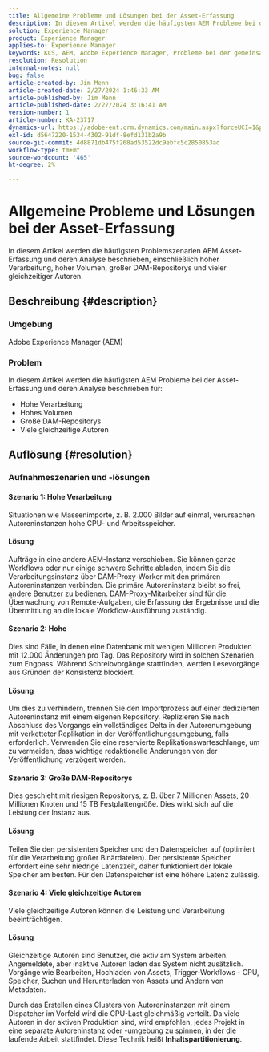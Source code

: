 ```yaml
---
title: Allgemeine Probleme und Lösungen bei der Asset-Erfassung
description: In diesem Artikel werden die häufigsten AEM Probleme bei der Asset-Erfassung und deren Analyse beschrieben.
solution: Experience Manager
product: Experience Manager
applies-to: Experience Manager
keywords: KCS, AEM, Adobe Experience Manager, Probleme bei der gemeinsamen Asset-Erfassung, Lösungen, Fehlerbehebung, Inhaltspartitionierung, hohe Verarbeitung, große DAM-Repositorys, viele gleichzeitige Autoren
resolution: Resolution
internal-notes: null
bug: false
article-created-by: Jim Menn
article-created-date: 2/27/2024 1:46:33 AM
article-published-by: Jim Menn
article-published-date: 2/27/2024 3:16:41 AM
version-number: 1
article-number: KA-23717
dynamics-url: https://adobe-ent.crm.dynamics.com/main.aspx?forceUCI=1&pagetype=entityrecord&etn=knowledgearticle&id=d7ee0108-12d5-ee11-9079-6045bd006268
exl-id: d5647220-1534-4302-91df-8efd131b2a9b
source-git-commit: 4d8871db475f268ad53522dc9ebfc5c2850853ad
workflow-type: tm+mt
source-wordcount: '465'
ht-degree: 2%

---
```


# Allgemeine Probleme und Lösungen bei der Asset-Erfassung


In diesem Artikel werden die häufigsten Problemszenarien AEM Asset-Erfassung und deren Analyse beschrieben, einschließlich hoher Verarbeitung, hoher Volumen, großer DAM-Repositorys und vieler gleichzeitiger Autoren.

## Beschreibung {#description}


### Umgebung

Adobe Experience Manager (AEM)

### Problem

In diesem Artikel werden die häufigsten AEM Probleme bei der Asset-Erfassung und deren Analyse beschrieben für:

- Hohe Verarbeitung
- Hohes Volumen
- Große DAM-Repositorys
- Viele gleichzeitige Autoren



## Auflösung {#resolution}


### Aufnahmeszenarien und -lösungen

#### Szenario 1: Hohe Verarbeitung

Situationen wie Massenimporte, z. B. 2.000 Bilder auf einmal, verursachen Autoreninstanzen hohe CPU- und Arbeitsspeicher.

#### Lösung

Aufträge in eine andere AEM-Instanz verschieben. Sie können ganze Workflows oder nur einige schwere Schritte abladen, indem Sie die Verarbeitungsinstanz über DAM-Proxy-Worker mit den primären Autoreninstanzen verbinden. Die primäre Autoreninstanz bleibt so frei, andere Benutzer zu bedienen. DAM-Proxy-Mitarbeiter sind für die Überwachung von Remote-Aufgaben, die Erfassung der Ergebnisse und die Übermittlung an die lokale Workflow-Ausführung zuständig.

#### Szenario 2: Hohe &#x200B;

Dies sind Fälle, in denen eine Datenbank mit wenigen Millionen Produkten mit 12.000 Änderungen pro Tag. Das Repository wird in solchen Szenarien zum Engpass. Während Schreibvorgänge stattfinden, werden Lesevorgänge aus Gründen der Konsistenz blockiert.

#### Lösung

Um dies zu verhindern, trennen Sie den Importprozess auf einer dedizierten Autoreninstanz mit einem eigenen Repository. Replizieren Sie nach Abschluss des Vorgangs ein vollständiges Delta in der Autorenumgebung mit verketteter Replikation in der Veröffentlichungsumgebung, falls erforderlich. Verwenden Sie eine reservierte Replikationswarteschlange, um zu vermeiden, dass wichtige redaktionelle Änderungen von der Veröffentlichung verzögert werden.

#### Szenario 3: Große DAM-Repositorys

Dies geschieht mit riesigen Repositorys, z. B. über 7 Millionen Assets, 20 Millionen Knoten und 15 TB Festplattengröße. Dies wirkt sich auf die Leistung der Instanz aus.

#### Lösung

Teilen Sie den persistenten Speicher und den Datenspeicher auf (optimiert für die Verarbeitung großer Binärdateien). Der persistente Speicher erfordert eine sehr niedrige Latenzzeit, daher funktioniert der lokale Speicher am besten. Für den Datenspeicher ist eine höhere Latenz zulässig.

#### Szenario 4: Viele gleichzeitige Autoren

Viele gleichzeitige Autoren können die Leistung und Verarbeitung beeinträchtigen.

#### Lösung

Gleichzeitige Autoren sind Benutzer, die aktiv am System arbeiten. Angemeldete, aber inaktive Autoren laden das System nicht zusätzlich. Vorgänge wie Bearbeiten, Hochladen von Assets, Trigger-Workflows - CPU, Speicher, Suchen und Herunterladen von Assets und Ändern von Metadaten.

Durch das Erstellen eines Clusters von Autoreninstanzen mit einem Dispatcher im Vorfeld wird die CPU-Last gleichmäßig verteilt. Da viele Autoren in der aktiven Produktion sind, wird empfohlen, jedes Projekt in eine separate Autoreninstanz oder -umgebung zu spinnen, in der die laufende Arbeit stattfindet. Diese Technik heißt <b>Inhaltspartitionierung</b>.
